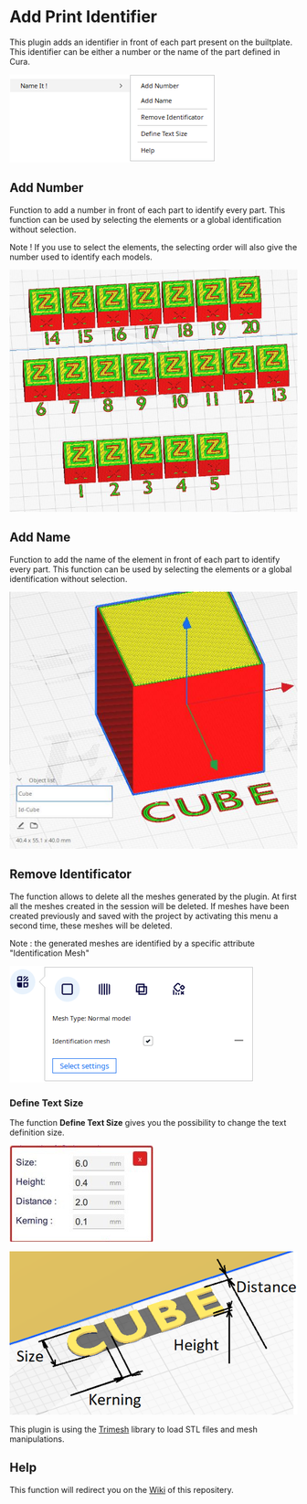 # Add Print Identifier

This plugin adds an identifier in front of each part present on the builtplate. This identifier can be either a number or the name of the part defined in Cura.

![Menu](./images/menu.png)


## Add Number

Function to add a number in front of each part to identify every part. This function can be used by selecting the elements or a global identification without selection. 

Note ! If you use to select the elements, the selecting order will also give the number used to identify each models.

![Add Mark](./images/AddMark.jpg)


## Add Name

Function to add the name of the element in front of each part to identify every part. This function can be used by selecting the elements or a global identification without selection. 

![Add Name](./images/AddName.jpg)

## Remove Identificator

The function allows to delete all the meshes generated by the plugin.  At first all the meshes created in the session will be deleted. If meshes have been created previously and saved with the project by activating this menu a second time, these meshes will be deleted.

Note : the generated meshes are identified by a specific attribute "Identification Mesh"

![model_parameter](./images/model_parameter.png)

### Define Text Size

The function **Define Text Size** gives you the possibility to change the text definition size.

![define default size](./images/size.jpg)

![text parameters](./images/parameters.png)

This plugin is using the [Trimesh](https://github.com/mikedh/trimesh) library to load STL files and mesh manipulations.


## Help

This function will redirect you on the [Wiki](https://github.com/5axes/NameIt/wiki) of this repositery.
